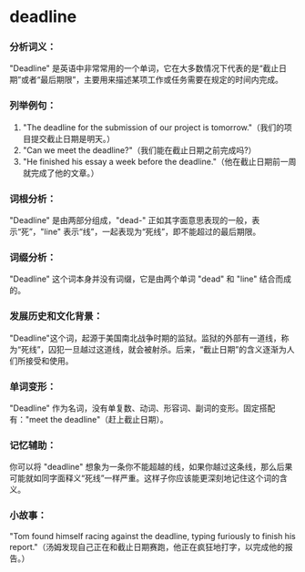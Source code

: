 # deadline

### 分析词义：

  

"Deadline" 是英语中非常常用的一个单词，它在大多数情况下代表的是“截止日期”或者“最后期限”，主要用来描述某项工作或任务需要在规定的时间内完成。

  

### 列举例句：

  

1.  "The deadline for the submission of our project is tomorrow."（我们的项目提交截止日期是明天。）
2.  "Can we meet the deadline?"（我们能在截止日期之前完成吗?）
3.  "He finished his essay a week before the deadline."（他在截止日期前一周就完成了他的文章。）

  

### 词根分析：

  

"Deadline" 是由两部分组成，"dead-" 正如其字面意思表现的一般，表示“死”，"line" 表示“线”，一起表现为“死线”，即不能超过的最后期限。

  

### 词缀分析：

  

"Deadline" 这个词本身并没有词缀，它是由两个单词 "dead" 和 "line" 结合而成的。

  

### 发展历史和文化背景：

  

"Deadline"这个词，起源于美国南北战争时期的监狱。监狱的外部有一道线，称为“死线”，囚犯一旦越过这道线，就会被射杀。后来，“截止日期”的含义逐渐为人们所接受和使用。

  

### 单词变形：

  

"Deadline" 作为名词，没有单复数、动词、形容词、副词的变形。固定搭配有："meet the deadline"（赶上截止日期）。

  

### 记忆辅助：

  

你可以将 "deadline" 想象为一条你不能超越的线，如果你越过这条线，那么后果可能就如同字面释义“死线”一样严重。这样子你应该能更深刻地记住这个词的含义。

  

### 小故事：

  

"Tom found himself racing against the deadline, typing furiously to finish his report."（汤姆发现自己正在和截止日期赛跑，他正在疯狂地打字，以完成他的报告。）
